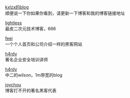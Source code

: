 <a href="http://www.inbreak.net">kxlzx的blog</a><br />
顺便说一下你如果你看到，请更新一下博客和我的博客链接地址<br />

<a href="http://lightless.cn">lightless</a><br />
最皮二次元技术博客，666<br />

<a href="https://feei.cn">feei</a><br />
一个个人首页和公司介绍一样的黑客网站<br />

<a href="http://h4rdy.me">h4rdy</a><br />
著名企业安全培训讲师<br />

<a href="http://wils0n.cn">h4rdy</a><br />
中二的wilson，1m带宽的blog<br />

<a href="https://joychou.org">joychou</a><br />
博客打不开的著名黑客代表<br />